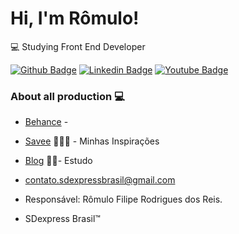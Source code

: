 # Hi, I'm Rômulo!

💻 Studying Front End Developer

[![Github Badge](https://img.shields.io/badge/-Github-000?style=flat-square&logo=Github&logoColor=white&link=https://github.com/Romulo-Filipe-Rodrigues-dos-Reis)](https://github.com/Romulo-Filipe-Rodrigues-dos-Reis)
[![Linkedin Badge](https://img.shields.io/badge/-LinkedIn-blue?style=flat-square&logo=Linkedin&logoColor=white&link=https://www.linkedin.com/in/sdexpressbrasil/)](https://www.linkedin.com/in/sdexpressbrasil/)
[![Youtube Badge](https://img.shields.io/badge/-YouTube-ff0000?style=flat-square&labelColor=ff0000&logo=youtube&logoColor=white&link=https://www.youtube.com/channel/UC_lQIwKUfXKLHTU-CFHBhng)](https://www.youtube.com/channel/UC_lQIwKUfXKLHTU-CFHBhng)

### About all production 💻 
- [Behance](https://www.behance.net/sdexpressbrasil/appreciated) - 
- [Savee](https://savee.it/romulo_filipe_rodrigues_dos_reis/)  👨🏼‍🏫 - Minhas Inspirações
- [Blog](https://sdexpresscriativo.blogspot.com/p/album.html)  ✍🏼- Estudo



- contato.sdexpressbrasil@gmail.com
- Responsável: Rômulo Filipe Rodrigues dos Reis.
- SDexpress Brasil™
